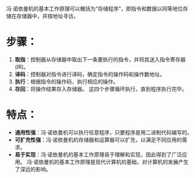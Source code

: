 冯·诺依曼机的基本工作原理可以概括为“存储程序”，即指令和数据以同等地位存储在存储器中，并按地址寻访。
# 步骤：
1. **取指**：控制器从存储器中取出下一条要执行的指令，并将其送入指令寄存器 (IR)。
2. **译码**：控制器对指令进行译码，确定指令的操作码和操作数地址。
3. **执行**：根据指令的操作码，执行相应的操作。
4. **存回**：将操作结果存入存储器。
这四个步骤循环执行，直到程序执行完毕。
# 特点：
- **通用性强**：冯·诺依曼机可以执行任意程序，只要程序是用二进制代码编写的。
- **可扩充性强**：冯·诺依曼机的存储器和运算器可以扩充，以满足不同应用的需求。
- **易于实现**：冯·诺依曼机的基本工作原理易于理解和实现，因此得到了广泛应用。
冯·诺依曼机的基本工作原理是现代计算机的基础，对计算机的发展产生了深远的影响。
